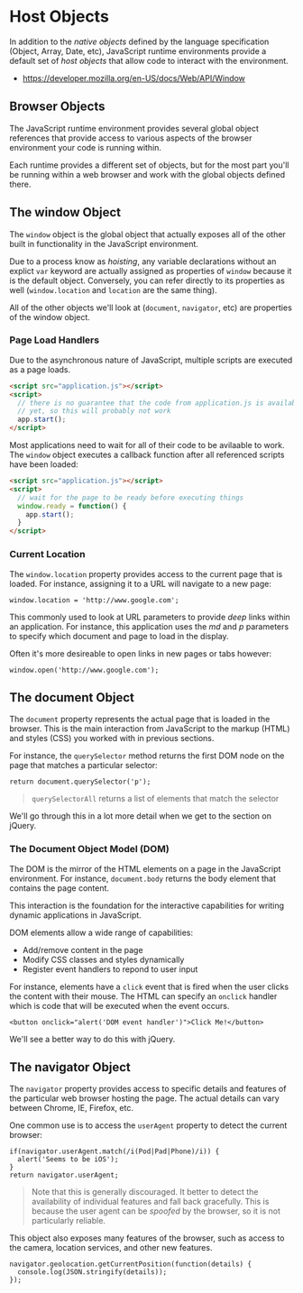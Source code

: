 # Host Objects

In addition to the *native objects* defined by the language specification
(Object, Array, Date, etc), JavaScript runtime environments provide a default
set of *host objects* that allow code to interact with the environment.

* <https://developer.mozilla.org/en-US/docs/Web/API/Window>

## Browser Objects

The JavaScript runtime environment provides several global object references
that provide access to various aspects of the browser environment your code is
running within.

Each runtime provides a different set of objects, but for the most part you'll
be running within a web browser and work with the global objects defined there.

## The window Object

The `window` object is the global object that actually exposes all of the
other built in functionality in the JavaScript environment.

Due to a process know as *hoisting*, any variable declarations without an
explict `var` keyword are actually assigned as properties of `window` because
it is the default object. Conversely, you can refer directly to its
properties as well (`window.location` and `location` are the same thing).

All of the other objects we'll look at (`document`, `navigator`, etc) are
properties of the window object.

### Page Load Handlers

Due to the asynchronous nature of JavaScript, multiple scripts are executed as
a page loads.

```html
<script src="application.js"></script>
<script>
  // there is no guarantee that the code from application.js is available
  // yet, so this will probably not work
  app.start();
</script>
```

Most applications need to wait for all of their code to be avilaable to work.
The `window` object executes a callback function after all referenced scripts
have been loaded:

```html
<script src="application.js"></script>
<script>
  // wait for the page to be ready before executing things
  window.ready = function() {
    app.start();
  }
</script>
```

### Current Location

The `window.location` property provides access to the current page that is
loaded. For instance, assigning it to a URL will navigate to a new page:

```javascript.interactive
window.location = 'http://www.google.com';
```

This commonly used to look at URL parameters to provide *deep* links within
an application. For instance, this application uses the *md* and *p*
parameters to specify which document and page to load in the display.

Often it's more desireable to open links in new pages or tabs however:

```javascript.interactive
window.open('http://www.google.com');
```

## The document Object

The `document` property represents the actual page that is loaded in the
browser. This is the main interaction from JavaScript to the markup (HTML)
and styles (CSS) you worked with in previous sections.

For instance, the `querySelector` method returns the first DOM node on the
page that matches a particular selector:

```javascript.interactive
return document.querySelector('p');
```

> `querySelectorAll` returns a list of elements that match the selector

We'll go through this in a lot more detail when we get to the section on
jQuery.

### The Document Object Model (DOM)

The DOM is the mirror of the HTML elements on a page in the JavaScript
environment. For instance, `document.body` returns the body element that
contains the page content.

This interaction is the foundation for the interactive capabilities for
writing dynamic applications in JavaScript.

DOM elements allow a wide range of capabilities:

* Add/remove content in the page
* Modify CSS classes and styles dynamically
* Register event handlers to repond to user input

For instance, elements have a `click` event that is fired when the user
clicks the content with their mouse. The HTML can specify an `onclick`
handler which is code that will be executed when the event occurs.

```html.interactive
<button onclick="alert('DOM event handler')">Click Me!</button>
```

We'll see a better way to do this with jQuery.

## The navigator Object

The `navigator` property provides access to specific details and features of
the particular web browser hosting the page. The actual details can vary
between Chrome, IE, Firefox, etc.

One common use is to access the `userAgent` property to detect the current
browser:

```javascript.interactive
if(navigator.userAgent.match(/i(Pod|Pad|Phone)/i)) {
  alert('Seems to be iOS');
}
return navigator.userAgent;
```

> Note that this is generally discouraged. It better to detect the
> availability of individual features and fall back gracefully. This is
> because the user agent can be *spoofed* by the browser, so it is not
> particularly reliable.

This object also exposes many features of the browser, such as access to
the camera, location services, and other new features.

```javascript.interactive
navigator.geolocation.getCurrentPosition(function(details) {
  console.log(JSON.stringify(details));
});
```

